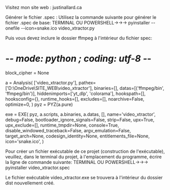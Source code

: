 Visitez mon site web : justinallard.ca


Générer le fichier .spec :
Utilisez la commande suivante pour générer le fichier .spec de base:
TERMINAL OU POWERSHELL→→→ pyinstaller --onefile --icon=snake.ico video_xtractor.py

Puis vous devez inclure le dossier ffmpeg à l'intérieur du fichier spec:
# -*- mode: python ; coding: utf-8 -*-

block_cipher = None

a = Analysis(
    ['video_xtractor.py'],
    pathex=['D:\\OneDrive\\SITE_WEB\\video_xtractor'],
    binaries=[],
    datas=[('ffmpeg/bin', 'ffmpeg/bin')],
    hiddenimports=['yt_dlp', 'colorama'],
    hookspath=[],
    hooksconfig={},
    runtime_hooks=[],
    excludes=[],
    noarchive=False,
    optimize=0,
)
pyz = PYZ(a.pure)

exe = EXE(
    pyz,
    a.scripts,
    a.binaries,
    a.datas,
    [],
    name='video_xtractor',
    debug=False,
    bootloader_ignore_signals=False,
    strip=False,
    upx=True,
    upx_exclude=[],
    runtime_tmpdir=None,
    console=True,
    disable_windowed_traceback=False,
    argv_emulation=False,
    target_arch=None,
    codesign_identity=None,
    entitlements_file=None,
    icon='snake.ico',
)


Pour créer un fichier exécutable de ce projet (construction de l'exécutable), veuillez, dans le terminal du projet, à l'emplacement du programme, écrire la ligne de commande suivante:
TERMINAL OU POWERSHELL→→→ pyinstaller video_xtractor.spec


Le fichier exécutable video_xtractor.exe se trouvera à l'intérieur du dossier dist nouvellement créé.
